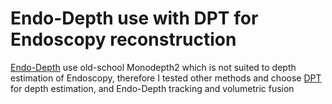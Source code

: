 # Endo-Depth use with DPT for Endoscopy reconstruction

[Endo-Depth]() use old-school Monodepth2 which is not suited to depth estimation of Endoscopy, therefore I tested other methods and choose [DPT]() for depth estimation, and Endo-Depth tracking and volumetric fusion 